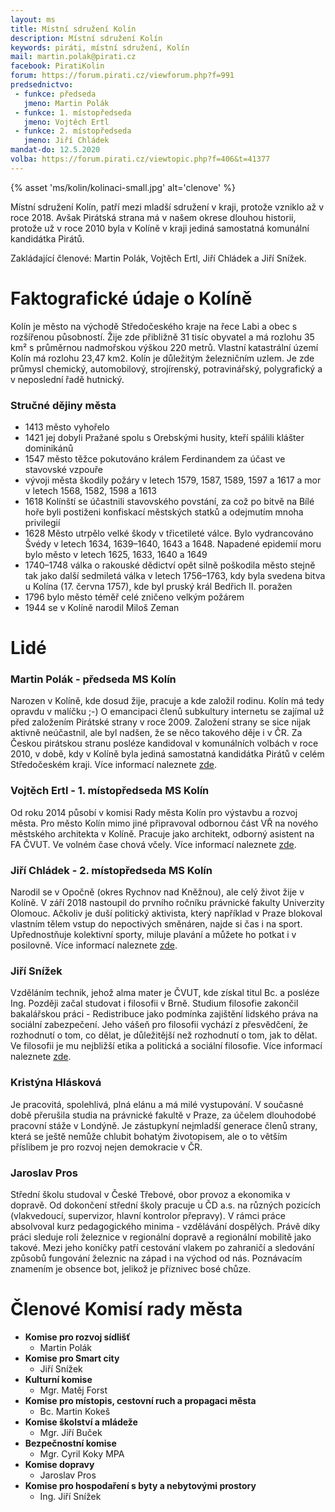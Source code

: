 ```yaml
---
layout: ms
title: Místní sdružení Kolín
description: Místní sdružení Kolín
keywords: piráti, místní sdružení, Kolín
mail: martin.polak@pirati.cz
facebook: PiratiKolin
forum: https://forum.pirati.cz/viewforum.php?f=991
predsednictvo:
 - funkce: předseda
   jmeno: Martin Polák
 - funkce: 1. místopředseda
   jmeno: Vojtěch Ertl
 - funkce: 2. místopředseda
   jmeno: Jiří Chládek
mandat-do: 12.5.2020
volba: https://forum.pirati.cz/viewtopic.php?f=406&t=41377
---
```

{% asset 'ms/kolin/kolinaci-small.jpg' alt='clenove' %}

Místní sdružení Kolín, patří mezi mladší sdružení v kraji, protože vzniklo až v roce 2018. Avšak Pirátská strana má v našem okrese dlouhou historii, protože už v roce 2010 byla v Kolíně v kraji jediná samostatná komunální kandidátka Pirátů.

Zakládající členové: Martin Polák, Vojtěch Ertl, Jiří Chládek a Jiří Snížek.

# Faktografické údaje o Kolíně

Kolín je město na východě Středočeského kraje na řece Labi a obec s rozšířenou působností. Žije zde přibližně 31 tisíc obyvatel a má rozlohu 35 km² s průměrnou nadmořskou výškou 220 metrů. Vlastní katastrální území Kolín má rozlohu 23,47 km2. Kolín je důležitým železničním uzlem. Je zde průmysl chemický, automobilový, strojírenský, potravinářský, polygrafický a v neposlední řadě hutnický.

### Stručné dějiny města

* 1413 město vyhořelo
* 1421 jej dobyli Pražané spolu s Orebskými husity, kteří spálili klášter dominikánů
* 1547 město těžce pokutováno králem Ferdinandem za účast ve stavovské vzpouře
* vývoji města škodily požáry v letech 1579, 1587, 1589, 1597 a 1617 a mor v letech 1568, 1582, 1598 a 1613
* 1618 Kolínští se účastnili stavovského povstání, za což po bitvě na Bílé hoře byli postiženi konfiskací městských statků a odejmutím mnoha privilegií
* 1628 Město utrpělo velké škody v třicetileté válce. Bylo vydrancováno Švédy v letech 1634, 1639–1640, 1643 a 1648. Napadené epidemií moru bylo město v letech 1625, 1633, 1640 a 1649
* 1740–1748 válka o rakouské dědictví opět silně poškodila město stejně tak jako další sedmiletá válka v letech 1756–1763, kdy byla svedena bitva u Kolína (17. června 1757), kde byl pruský král Bedřich II. poražen
* 1796 bylo město téměř celé zničeno velkým požárem
* 1944 se v Kolíně narodil Miloš Zeman

# Lidé

### Martin Polák - předseda MS Kolín

Narozen v Kolíně, kde dosud žije, pracuje a kde založil rodinu. Kolín má tedy opravdu v malíčku ;-) O emancipaci členů subkultury internetu se zajímal už před založením Pirátské strany v roce 2009. Založení strany se sice nijak aktivně neúčastnil, ale byl nadšen, že se něco takového děje i v ČR. Za Českou pirátskou stranu posléze kandidoval v komunálních volbách v roce 2010, v době, kdy v Kolíně byla jediná samostatná kandidátka Pirátů v celém Středočeském kraji. Více informací naleznete [zde](https://wiki.pirati.cz/lide/martin_polak).

### Vojtěch Ertl - 1. místopředseda MS Kolín

Od roku 2014 působí v komisi Rady města Kolín pro výstavbu a rozvoj města. Pro město Kolín mimo jiné připravoval odbornou část VŘ na nového městského architekta v Kolíně. Pracuje jako architekt, odborný asistent na FA ČVUT. Ve volném čase chová včely. Více informací naleznete [zde](https://stredocesky.pirati.cz/lide/vojtech-ertl/).

### Jiří Chládek - 2. místopředseda MS Kolín

Narodil se v Opočně (okres Rychnov nad Kněžnou), ale celý život žije v Kolíně. V září 2018 nastoupil do prvního ročníku právnické fakulty Univerzity Olomouc. Ačkoliv je duší politický aktivista, který například v Praze blokoval vlastním tělem vstup do nepoctivých směnáren, najde si čas i na sport. Upřednostňuje kolektivní sporty, miluje plavání a můžete ho potkat i v posilovně. Více informací naleznete [zde](https://stredocesky.pirati.cz/lide/jiri-chladek/).

### Jiří Snížek

Vzděláním technik, jehož alma mater je ČVUT, kde získal titul Bc. a posléze Ing. Později začal studovat i filosofii v Brně. Studium filosofie zakončil bakalářskou práci - Redistribuce jako podmínka zajištění lidského práva na sociální zabezpečení. Jeho vášeň pro filosofii vychází z přesvědčení, že rozhodnutí o tom, co dělat, je důležitější než rozhodnutí o tom, jak to dělat. Ve filosofii je mu nejbližší etika a politická a sociální filosofie. Více informací naleznete [zde](https://stredocesky.pirati.cz/lide/jiri-snizek/).

### Kristýna Hlásková

Je pracovitá, spolehlivá, plná elánu a má milé vystupování. V současné době přerušila studia na právnické fakultě v Praze, za účelem dlouhodobé pracovní stáže v Londýně. Je zástupkyní nejmladší generace členů strany, která se ještě nemůže chlubit bohatým životopisem, ale o to větším příslibem je pro rozvoj nejen demokracie v ČR. 

### Jaroslav Pros

Střední školu studoval v České Třebové, obor provoz a ekonomika v dopravě. Od dokončení střední školy pracuje u ČD a.s. na různých pozicích (vlakvedoucí, supervizor, hlavní kontrolor přepravy). V rámci práce absolvoval kurz pedagogického minima - vzdělávání dospělých. Právě díky práci sleduje roli železnice v regionální dopravě a regionální mobilitě jako takové. Mezi jeho koníčky patří cestování vlakem po zahraničí a sledování způsobů fungování železnic na západ i na východ od nás. Poznávacím znamením je obsence bot, jelikož je příznivec bosé chůze. 

# Členové Komisí rady města

* **Komise pro rozvoj sídlišť**
  * Martin Polák
* **Komise pro Smart city**
  * Jiří Snížek
* **Kulturní komise**
  * Mgr. Matěj Forst
* **Komise pro místopis, cestovní ruch a propagaci města**
  * Bc. Martin Kokeš
* **Komise školství a mládeže**
  * Mgr. Jiří Buček
* **Bezpečnostní komise**
  * Mgr. Cyril Koky MPA
* **Komise dopravy**
  * Jaroslav Pros
* **Komise pro hospodaření s byty a nebytovými prostory**
  * Ing. Jiří Snížek

